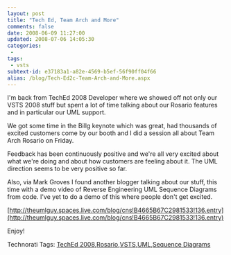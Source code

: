 ```yaml
---
layout: post
title: "Tech Ed, Team Arch and More"
comments: false
date: 2008-06-09 11:27:00
updated: 2008-07-06 14:05:30
categories:
 - 
tags:
 - vsts
subtext-id: e37183a1-a82e-4569-b5ef-56f90ff04f66
alias: /blog/Tech-Ed2c-Team-Arch-and-More.aspx
---
```



I'm back from TechEd 2008 Developer where we showed off not only our VSTS 2008 stuff but spent a lot of time talking about our Rosario features and in particular our UML support. 

We got some time in the Billg keynote which was great, had thousands of excited customers come by our booth and I did a session all about Team Arch Rosario on Friday. 

Feedback has been continuously positive and we're all very excited about what we're doing and about how customers are feeling about it. The UML direction seems to be very positive so far. 

Also, via Mark Groves I found another blogger talking about our stuff, this time with a demo video of Reverse Engineering UML Sequence Diagrams from code. I've yet to do a demo of this where people don't get excited. 

[http://theumlguy.spaces.live.com/blog/cns!B4665B67C2981533!136.entry](http://theumlguy.spaces.live.com/blog/cns!B4665B67C2981533!136.entry)

Enjoy! 

Technorati Tags: [TechEd 2008](http://technorati.com/tags/TechEd%202008),[Rosario](http://technorati.com/tags/Rosario),[VSTS](http://technorati.com/tags/VSTS),[UML](http://technorati.com/tags/UML),[Sequence Diagrams](http://technorati.com/tags/Sequence%20Diagrams)
